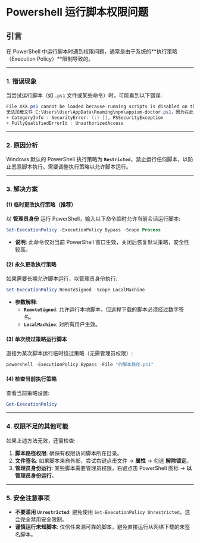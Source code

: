 # Powershell 运行脚本权限问题

## 引言

在 PowerShell 中运行脚本时遇到权限问题，通常是由于系统的**执行策略（Execution Policy）**限制导致的。

---

### **1. 错误现象**

当尝试运行脚本（如 `.ps1` 文件或某些命令）时，可能看到以下错误:

```powershell
File XXX.ps1 cannot be loaded because running scripts is disabled on this system.
无法加载文件 C:\Users\User\AppData\Roaming\npm\appium-doctor.ps1，因为在此系统上禁止运行脚本。
+ CategoryInfo : SecurityError: (:) [], PSSecurityException
+ FullyQualifiedErrorId : UnauthorizedAccess
```

---

### **2. 原因分析**

Windows 默认的 PowerShell 执行策略为 **`Restricted`**，禁止运行任何脚本，以防止恶意脚本执行。需要调整执行策略以允许脚本运行。

---

### **3. 解决方案**

#### **(1) 临时更改执行策略（推荐）**

以 **管理员身份** 运行 PowerShell，输入以下命令临时允许当前会话运行脚本:

```powershell
Set-ExecutionPolicy -ExecutionPolicy Bypass -Scope Process
```

- **说明**: 此命令仅对当前 PowerShell 窗口生效，关闭后恢复默认策略，安全性较高。

#### **(2) 永久更改执行策略**

如果需要长期允许脚本运行，以管理员身份执行:

```powershell
Set-ExecutionPolicy RemoteSigned -Scope LocalMachine
```

- **参数解释**:
  - **`RemoteSigned`**: 允许运行本地脚本，但远程下载的脚本必须经过数字签名。
  - **`LocalMachine`**: 对所有用户生效。

#### **(3) 单次绕过策略运行脚本**

直接为某次脚本运行临时绕过策略（无需管理员权限）:

```powershell
powershell -ExecutionPolicy Bypass -File "的脚本路径.ps1"
```

#### **(4) 检查当前执行策略**

查看当前策略设置:

```powershell
Get-ExecutionPolicy
```

---

### **4. 权限不足的其他可能**

如果上述方法无效，还需检查:

1. **脚本路径权限**: 确保有权限访问脚本所在目录。
2. **文件签名**: 如果脚本来自外部，尝试右键点击文件 → **属性** → 勾选 **解除锁定**。
3. **管理员身份运行**: 某些脚本需要管理员权限，右键点击 PowerShell 图标 → **以管理员身份运行**。

---

### **5. 安全注意事项**

- **不要滥用 `Unrestricted`**: 避免使用 `Set-ExecutionPolicy Unrestricted`，这会完全禁用安全限制。
- **谨慎运行未知脚本**: 仅信任来源可靠的脚本，避免直接运行从网络下载的未签名脚本。
